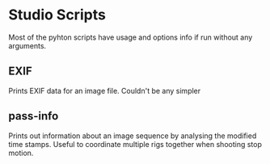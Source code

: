 # Studio Scripts

Most of the pyhton scripts have usage and options info if run without any arguments.


## EXIF
Prints EXIF data for an image file. Couldn't be any simpler

## pass-info
Prints out information about an image sequence by analysing the modified time stamps. Useful to coordinate multiple rigs together when shooting stop motion.
